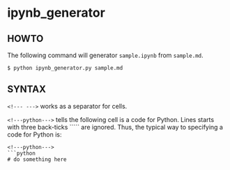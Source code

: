 # ipynb_generator

## HOWTO

The following command will generator `sample.ipynb` from `sample.md`.

```
$ python ipynb_generator.py sample.md
```

## SYNTAX

`<!--- --->` works as a separator for cells.

`<!---python--->` tells the following cell is a code for Python. Lines starts with three back-ticks ````` are ignored. Thus, the typical way to specifying a code for Python is:

```
<!---python--->
```python
# do something here
```
<!--- --->
```
